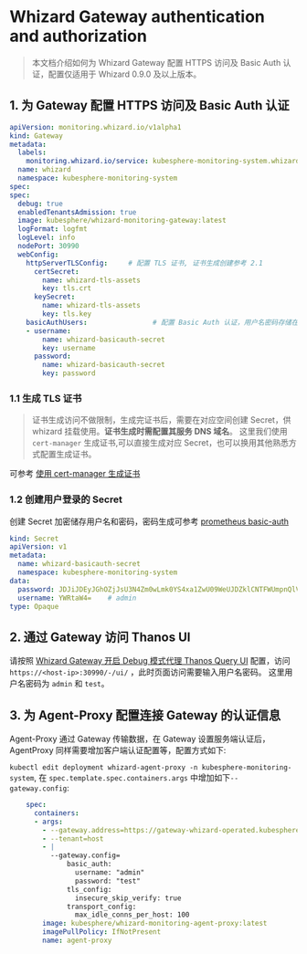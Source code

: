 # Whizard Gateway authentication and authorization

> 本文档介绍如何为 Whizard Gateway 配置 HTTPS 访问及 Basic Auth 认证，配置仅适用于 Whizard 0.9.0 及以上版本。

## 1. 为 Gateway 配置 HTTPS 访问及 Basic Auth 认证

```yaml
apiVersion: monitoring.whizard.io/v1alpha1
kind: Gateway
metadata:
  labels:
    monitoring.whizard.io/service: kubesphere-monitoring-system.whizard
  name: whizard
  namespace: kubesphere-monitoring-system
spec:
spec:
  debug: true
  enabledTenantsAdmission: true
  image: kubesphere/whizard-monitoring-gateway:latest
  logFormat: logfmt
  logLevel: info
  nodePort: 30990
  webConfig:
    httpServerTLSConfig:     # 配置 TLS 证书, 证书生成创建参考 2.1
      certSecret:
        name: whizard-tls-assets
        key: tls.crt
      keySecret:
        name: whizard-tls-assets
        key: tls.key
    basicAuthUsers:                # 配置 Basic Auth 认证，用户名密码存储在 Secret 中，创建参考 2.2
    - username: 
        name: whizard-basicauth-secret
        key: username
      password: 
        name: whizard-basicauth-secret
        key: password
```

### 1.1 生成 TLS 证书

> 证书生成访问不做限制，生成完证书后，需要在对应空间创建 Secret，供 whizard 挂载使用。**证书生成时需配置其服务 DNS 域名**。
> 这里我们使用 `cert-manager` 生成证书,可以直接生成对应 Secret，也可以换用其他熟悉方式配置生成证书。

可参考 [使用 cert-manager 生成证书](./securing-communications-with-TLS.md)

### 1.2 创建用户登录的 Secret

创建 Secret 加密储存用户名和密码，密码生成可参考 [prometheus basic-auth](https://prometheus.io/docs/guides/basic-auth/#hashing-a-password)

```yaml
kind: Secret
apiVersion: v1
metadata:
  name: whizard-basicauth-secret
  namespace: kubesphere-monitoring-system
data:
  password: JDJiJDEyJGhOZjJsU3N4Zm0wLmk0YS4xa1ZwU09WeUJDZklCNTFWUmpnQlV5djZrZG55VGxnV2o4MUF5   # test
  username: YWRtaW4=    # admin
type: Opaque
```

## 2. 通过 Gateway 访问 Thanos UI

请按照 [Whizard Gateway 开启 Debug 模式代理 Thanos Query UI](../faq/debug-ui.md) 配置，访问 `https://<host-ip>:30990/-/ui/` ，此时页面访问需要输入用户名密码。
这里用户名密码为 `admin` 和 `test`。

## 3. 为 Agent-Proxy 配置连接 Gateway 的认证信息

Agent-Proxy 通过 Gateway 传输数据，在 Gateway 设置服务端认证后，AgentProxy 同样需要增加客户端认证配置等，配置方式如下:

`kubectl edit deployment whizard-agent-proxy -n kubesphere-monitoring-system`, 在 `spec.template.spec.containers.args` 中增加如下`--gateway.config`:

```yaml
    spec:
      containers:
      - args:
        - --gateway.address=https://gateway-whizard-operated.kubesphere-monitoring-system.svc:9090    # Gateway 服务地址，注意为 https 地址
        - --tenant=host
        - |
          --gateway.config=                                        
              basic_auth:
                username: "admin"
                password: "test"
              tls_config:
                insecure_skip_verify: true
              transport_config:
                max_idle_conns_per_host: 100
        image: kubesphere/whizard-monitoring-agent-proxy:latest
        imagePullPolicy: IfNotPresent
        name: agent-proxy                
```
